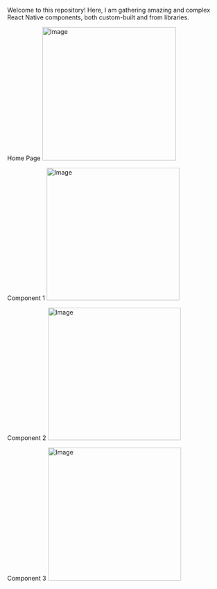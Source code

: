 Welcome to this repository! Here, I am gathering amazing and complex React Native components, both custom-built and from libraries.

Home Page
<img width="308" alt="Image" src="https://github.com/user-attachments/assets/c8e782cc-6ea3-461e-aaae-e89589a0f6e5" />

Component 1
<img width="306" alt="Image" src="https://github.com/user-attachments/assets/b6d74335-4f5c-487b-95b8-7dae9bc1f260" />

Component 2
<img width="306" alt="Image" src="https://github.com/user-attachments/assets/d1922872-6186-45bb-a759-a30da2654ff7" />

Component 3
<img width="307" alt="Image" src="https://github.com/user-attachments/assets/c79b4735-cc1c-4633-b06b-3f54d9f4d28d" />
